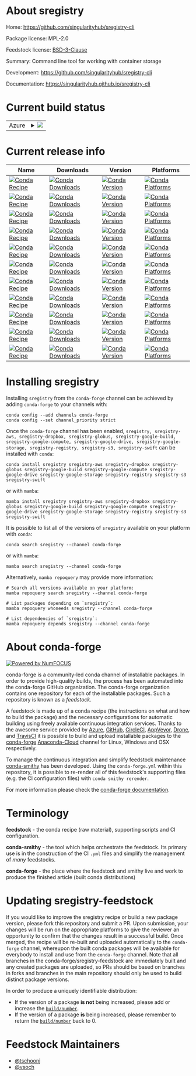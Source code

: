 About sregistry
===============

Home: https://github.com/singularityhub/sregistry-cli

Package license: MPL-2.0

Feedstock license: [BSD-3-Clause](https://github.com/conda-forge/sregistry-feedstock/blob/main/LICENSE.txt)

Summary: Command line tool for working with container storage

Development: https://github.com/singularityhub/sregistry-cli

Documentation: https://singularityhub.github.io/sregistry-cli

Current build status
====================


<table>
    
  <tr>
    <td>Azure</td>
    <td>
      <details>
        <summary>
          <a href="https://dev.azure.com/conda-forge/feedstock-builds/_build/latest?definitionId=6805&branchName=main">
            <img src="https://dev.azure.com/conda-forge/feedstock-builds/_apis/build/status/sregistry-feedstock?branchName=main">
          </a>
        </summary>
        <table>
          <thead><tr><th>Variant</th><th>Status</th></tr></thead>
          <tbody><tr>
              <td>linux_64_python3.10.____cpython</td>
              <td>
                <a href="https://dev.azure.com/conda-forge/feedstock-builds/_build/latest?definitionId=6805&branchName=main">
                  <img src="https://dev.azure.com/conda-forge/feedstock-builds/_apis/build/status/sregistry-feedstock?branchName=main&jobName=linux&configuration=linux%20linux_64_python3.10.____cpython" alt="variant">
                </a>
              </td>
            </tr><tr>
              <td>linux_64_python3.11.____cpython</td>
              <td>
                <a href="https://dev.azure.com/conda-forge/feedstock-builds/_build/latest?definitionId=6805&branchName=main">
                  <img src="https://dev.azure.com/conda-forge/feedstock-builds/_apis/build/status/sregistry-feedstock?branchName=main&jobName=linux&configuration=linux%20linux_64_python3.11.____cpython" alt="variant">
                </a>
              </td>
            </tr><tr>
              <td>linux_64_python3.8.____cpython</td>
              <td>
                <a href="https://dev.azure.com/conda-forge/feedstock-builds/_build/latest?definitionId=6805&branchName=main">
                  <img src="https://dev.azure.com/conda-forge/feedstock-builds/_apis/build/status/sregistry-feedstock?branchName=main&jobName=linux&configuration=linux%20linux_64_python3.8.____cpython" alt="variant">
                </a>
              </td>
            </tr><tr>
              <td>linux_64_python3.9.____cpython</td>
              <td>
                <a href="https://dev.azure.com/conda-forge/feedstock-builds/_build/latest?definitionId=6805&branchName=main">
                  <img src="https://dev.azure.com/conda-forge/feedstock-builds/_apis/build/status/sregistry-feedstock?branchName=main&jobName=linux&configuration=linux%20linux_64_python3.9.____cpython" alt="variant">
                </a>
              </td>
            </tr><tr>
              <td>osx_64_python3.10.____cpython</td>
              <td>
                <a href="https://dev.azure.com/conda-forge/feedstock-builds/_build/latest?definitionId=6805&branchName=main">
                  <img src="https://dev.azure.com/conda-forge/feedstock-builds/_apis/build/status/sregistry-feedstock?branchName=main&jobName=osx&configuration=osx%20osx_64_python3.10.____cpython" alt="variant">
                </a>
              </td>
            </tr><tr>
              <td>osx_64_python3.11.____cpython</td>
              <td>
                <a href="https://dev.azure.com/conda-forge/feedstock-builds/_build/latest?definitionId=6805&branchName=main">
                  <img src="https://dev.azure.com/conda-forge/feedstock-builds/_apis/build/status/sregistry-feedstock?branchName=main&jobName=osx&configuration=osx%20osx_64_python3.11.____cpython" alt="variant">
                </a>
              </td>
            </tr><tr>
              <td>osx_64_python3.8.____cpython</td>
              <td>
                <a href="https://dev.azure.com/conda-forge/feedstock-builds/_build/latest?definitionId=6805&branchName=main">
                  <img src="https://dev.azure.com/conda-forge/feedstock-builds/_apis/build/status/sregistry-feedstock?branchName=main&jobName=osx&configuration=osx%20osx_64_python3.8.____cpython" alt="variant">
                </a>
              </td>
            </tr><tr>
              <td>osx_64_python3.9.____cpython</td>
              <td>
                <a href="https://dev.azure.com/conda-forge/feedstock-builds/_build/latest?definitionId=6805&branchName=main">
                  <img src="https://dev.azure.com/conda-forge/feedstock-builds/_apis/build/status/sregistry-feedstock?branchName=main&jobName=osx&configuration=osx%20osx_64_python3.9.____cpython" alt="variant">
                </a>
              </td>
            </tr>
          </tbody>
        </table>
      </details>
    </td>
  </tr>
</table>

Current release info
====================

| Name | Downloads | Version | Platforms |
| --- | --- | --- | --- |
| [![Conda Recipe](https://img.shields.io/badge/recipe-sregistry-green.svg)](https://anaconda.org/conda-forge/sregistry) | [![Conda Downloads](https://img.shields.io/conda/dn/conda-forge/sregistry.svg)](https://anaconda.org/conda-forge/sregistry) | [![Conda Version](https://img.shields.io/conda/vn/conda-forge/sregistry.svg)](https://anaconda.org/conda-forge/sregistry) | [![Conda Platforms](https://img.shields.io/conda/pn/conda-forge/sregistry.svg)](https://anaconda.org/conda-forge/sregistry) |
| [![Conda Recipe](https://img.shields.io/badge/recipe-sregistry--aws-green.svg)](https://anaconda.org/conda-forge/sregistry-aws) | [![Conda Downloads](https://img.shields.io/conda/dn/conda-forge/sregistry-aws.svg)](https://anaconda.org/conda-forge/sregistry-aws) | [![Conda Version](https://img.shields.io/conda/vn/conda-forge/sregistry-aws.svg)](https://anaconda.org/conda-forge/sregistry-aws) | [![Conda Platforms](https://img.shields.io/conda/pn/conda-forge/sregistry-aws.svg)](https://anaconda.org/conda-forge/sregistry-aws) |
| [![Conda Recipe](https://img.shields.io/badge/recipe-sregistry--dropbox-green.svg)](https://anaconda.org/conda-forge/sregistry-dropbox) | [![Conda Downloads](https://img.shields.io/conda/dn/conda-forge/sregistry-dropbox.svg)](https://anaconda.org/conda-forge/sregistry-dropbox) | [![Conda Version](https://img.shields.io/conda/vn/conda-forge/sregistry-dropbox.svg)](https://anaconda.org/conda-forge/sregistry-dropbox) | [![Conda Platforms](https://img.shields.io/conda/pn/conda-forge/sregistry-dropbox.svg)](https://anaconda.org/conda-forge/sregistry-dropbox) |
| [![Conda Recipe](https://img.shields.io/badge/recipe-sregistry--globus-green.svg)](https://anaconda.org/conda-forge/sregistry-globus) | [![Conda Downloads](https://img.shields.io/conda/dn/conda-forge/sregistry-globus.svg)](https://anaconda.org/conda-forge/sregistry-globus) | [![Conda Version](https://img.shields.io/conda/vn/conda-forge/sregistry-globus.svg)](https://anaconda.org/conda-forge/sregistry-globus) | [![Conda Platforms](https://img.shields.io/conda/pn/conda-forge/sregistry-globus.svg)](https://anaconda.org/conda-forge/sregistry-globus) |
| [![Conda Recipe](https://img.shields.io/badge/recipe-sregistry--google--build-green.svg)](https://anaconda.org/conda-forge/sregistry-google-build) | [![Conda Downloads](https://img.shields.io/conda/dn/conda-forge/sregistry-google-build.svg)](https://anaconda.org/conda-forge/sregistry-google-build) | [![Conda Version](https://img.shields.io/conda/vn/conda-forge/sregistry-google-build.svg)](https://anaconda.org/conda-forge/sregistry-google-build) | [![Conda Platforms](https://img.shields.io/conda/pn/conda-forge/sregistry-google-build.svg)](https://anaconda.org/conda-forge/sregistry-google-build) |
| [![Conda Recipe](https://img.shields.io/badge/recipe-sregistry--google--compute-green.svg)](https://anaconda.org/conda-forge/sregistry-google-compute) | [![Conda Downloads](https://img.shields.io/conda/dn/conda-forge/sregistry-google-compute.svg)](https://anaconda.org/conda-forge/sregistry-google-compute) | [![Conda Version](https://img.shields.io/conda/vn/conda-forge/sregistry-google-compute.svg)](https://anaconda.org/conda-forge/sregistry-google-compute) | [![Conda Platforms](https://img.shields.io/conda/pn/conda-forge/sregistry-google-compute.svg)](https://anaconda.org/conda-forge/sregistry-google-compute) |
| [![Conda Recipe](https://img.shields.io/badge/recipe-sregistry--google--drive-green.svg)](https://anaconda.org/conda-forge/sregistry-google-drive) | [![Conda Downloads](https://img.shields.io/conda/dn/conda-forge/sregistry-google-drive.svg)](https://anaconda.org/conda-forge/sregistry-google-drive) | [![Conda Version](https://img.shields.io/conda/vn/conda-forge/sregistry-google-drive.svg)](https://anaconda.org/conda-forge/sregistry-google-drive) | [![Conda Platforms](https://img.shields.io/conda/pn/conda-forge/sregistry-google-drive.svg)](https://anaconda.org/conda-forge/sregistry-google-drive) |
| [![Conda Recipe](https://img.shields.io/badge/recipe-sregistry--google--storage-green.svg)](https://anaconda.org/conda-forge/sregistry-google-storage) | [![Conda Downloads](https://img.shields.io/conda/dn/conda-forge/sregistry-google-storage.svg)](https://anaconda.org/conda-forge/sregistry-google-storage) | [![Conda Version](https://img.shields.io/conda/vn/conda-forge/sregistry-google-storage.svg)](https://anaconda.org/conda-forge/sregistry-google-storage) | [![Conda Platforms](https://img.shields.io/conda/pn/conda-forge/sregistry-google-storage.svg)](https://anaconda.org/conda-forge/sregistry-google-storage) |
| [![Conda Recipe](https://img.shields.io/badge/recipe-sregistry--registry-green.svg)](https://anaconda.org/conda-forge/sregistry-registry) | [![Conda Downloads](https://img.shields.io/conda/dn/conda-forge/sregistry-registry.svg)](https://anaconda.org/conda-forge/sregistry-registry) | [![Conda Version](https://img.shields.io/conda/vn/conda-forge/sregistry-registry.svg)](https://anaconda.org/conda-forge/sregistry-registry) | [![Conda Platforms](https://img.shields.io/conda/pn/conda-forge/sregistry-registry.svg)](https://anaconda.org/conda-forge/sregistry-registry) |
| [![Conda Recipe](https://img.shields.io/badge/recipe-sregistry--s3-green.svg)](https://anaconda.org/conda-forge/sregistry-s3) | [![Conda Downloads](https://img.shields.io/conda/dn/conda-forge/sregistry-s3.svg)](https://anaconda.org/conda-forge/sregistry-s3) | [![Conda Version](https://img.shields.io/conda/vn/conda-forge/sregistry-s3.svg)](https://anaconda.org/conda-forge/sregistry-s3) | [![Conda Platforms](https://img.shields.io/conda/pn/conda-forge/sregistry-s3.svg)](https://anaconda.org/conda-forge/sregistry-s3) |
| [![Conda Recipe](https://img.shields.io/badge/recipe-sregistry--swift-green.svg)](https://anaconda.org/conda-forge/sregistry-swift) | [![Conda Downloads](https://img.shields.io/conda/dn/conda-forge/sregistry-swift.svg)](https://anaconda.org/conda-forge/sregistry-swift) | [![Conda Version](https://img.shields.io/conda/vn/conda-forge/sregistry-swift.svg)](https://anaconda.org/conda-forge/sregistry-swift) | [![Conda Platforms](https://img.shields.io/conda/pn/conda-forge/sregistry-swift.svg)](https://anaconda.org/conda-forge/sregistry-swift) |

Installing sregistry
====================

Installing `sregistry` from the `conda-forge` channel can be achieved by adding `conda-forge` to your channels with:

```
conda config --add channels conda-forge
conda config --set channel_priority strict
```

Once the `conda-forge` channel has been enabled, `sregistry, sregistry-aws, sregistry-dropbox, sregistry-globus, sregistry-google-build, sregistry-google-compute, sregistry-google-drive, sregistry-google-storage, sregistry-registry, sregistry-s3, sregistry-swift` can be installed with `conda`:

```
conda install sregistry sregistry-aws sregistry-dropbox sregistry-globus sregistry-google-build sregistry-google-compute sregistry-google-drive sregistry-google-storage sregistry-registry sregistry-s3 sregistry-swift
```

or with `mamba`:

```
mamba install sregistry sregistry-aws sregistry-dropbox sregistry-globus sregistry-google-build sregistry-google-compute sregistry-google-drive sregistry-google-storage sregistry-registry sregistry-s3 sregistry-swift
```

It is possible to list all of the versions of `sregistry` available on your platform with `conda`:

```
conda search sregistry --channel conda-forge
```

or with `mamba`:

```
mamba search sregistry --channel conda-forge
```

Alternatively, `mamba repoquery` may provide more information:

```
# Search all versions available on your platform:
mamba repoquery search sregistry --channel conda-forge

# List packages depending on `sregistry`:
mamba repoquery whoneeds sregistry --channel conda-forge

# List dependencies of `sregistry`:
mamba repoquery depends sregistry --channel conda-forge
```


About conda-forge
=================

[![Powered by
NumFOCUS](https://img.shields.io/badge/powered%20by-NumFOCUS-orange.svg?style=flat&colorA=E1523D&colorB=007D8A)](https://numfocus.org)

conda-forge is a community-led conda channel of installable packages.
In order to provide high-quality builds, the process has been automated into the
conda-forge GitHub organization. The conda-forge organization contains one repository
for each of the installable packages. Such a repository is known as a *feedstock*.

A feedstock is made up of a conda recipe (the instructions on what and how to build
the package) and the necessary configurations for automatic building using freely
available continuous integration services. Thanks to the awesome service provided by
[Azure](https://azure.microsoft.com/en-us/services/devops/), [GitHub](https://github.com/),
[CircleCI](https://circleci.com/), [AppVeyor](https://www.appveyor.com/),
[Drone](https://cloud.drone.io/welcome), and [TravisCI](https://travis-ci.com/)
it is possible to build and upload installable packages to the
[conda-forge](https://anaconda.org/conda-forge) [Anaconda-Cloud](https://anaconda.org/)
channel for Linux, Windows and OSX respectively.

To manage the continuous integration and simplify feedstock maintenance
[conda-smithy](https://github.com/conda-forge/conda-smithy) has been developed.
Using the ``conda-forge.yml`` within this repository, it is possible to re-render all of
this feedstock's supporting files (e.g. the CI configuration files) with ``conda smithy rerender``.

For more information please check the [conda-forge documentation](https://conda-forge.org/docs/).

Terminology
===========

**feedstock** - the conda recipe (raw material), supporting scripts and CI configuration.

**conda-smithy** - the tool which helps orchestrate the feedstock.
                   Its primary use is in the construction of the CI ``.yml`` files
                   and simplify the management of *many* feedstocks.

**conda-forge** - the place where the feedstock and smithy live and work to
                  produce the finished article (built conda distributions)


Updating sregistry-feedstock
============================

If you would like to improve the sregistry recipe or build a new
package version, please fork this repository and submit a PR. Upon submission,
your changes will be run on the appropriate platforms to give the reviewer an
opportunity to confirm that the changes result in a successful build. Once
merged, the recipe will be re-built and uploaded automatically to the
`conda-forge` channel, whereupon the built conda packages will be available for
everybody to install and use from the `conda-forge` channel.
Note that all branches in the conda-forge/sregistry-feedstock are
immediately built and any created packages are uploaded, so PRs should be based
on branches in forks and branches in the main repository should only be used to
build distinct package versions.

In order to produce a uniquely identifiable distribution:
 * If the version of a package **is not** being increased, please add or increase
   the [``build/number``](https://docs.conda.io/projects/conda-build/en/latest/resources/define-metadata.html#build-number-and-string).
 * If the version of a package **is** being increased, please remember to return
   the [``build/number``](https://docs.conda.io/projects/conda-build/en/latest/resources/define-metadata.html#build-number-and-string)
   back to 0.

Feedstock Maintainers
=====================

* [@tschoonj](https://github.com/tschoonj/)
* [@vsoch](https://github.com/vsoch/)

